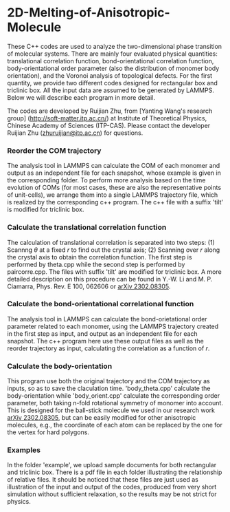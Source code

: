 # 2D-Melting-of-Anisotropic-Molecule

These C++ codes are used to analyze the two-dimensional phase transition of molecular systems. There are mainly four evaluated physical quantities: translational correlation function, bond-orientational correlation function, body-orientational order parameter (also the distribution of monomer body orientation), and the Voronoi analysis of topological defects. For the first quantity, we provide two different codes designed for rectangular box and triclinic box. All the input data are assumed to be generated by LAMMPS. Below we will describe each program in more detail.

The codes are developed by Ruijian Zhu, from [Yanting Wang's research group] (http://soft-matter.itp.ac.cn/) at Institute of Theoretical Physics, Chinese Academy of Sciences (ITP-CAS). Please contact the developer Ruijian Zhu (zhuruijian@itp.ac.cn) for questions.

### Reorder the COM trajectory

The analysis tool in LAMMPS can calculate the COM of each monomer and output as an independent file for each snapshot, whose example is given in the corresponding folder. To perform more analysis based on the time evolution of COMs (for most cases, these are also the representative points of unit-cells), we arrange them into a single LAMMPS trajectory file, which is realized by the corresponding c++ program. The c++ file with a suffix 'tilt' is modified for triclinic box.

### Calculate the translational correlation function

The calculation of translational correlation is separated into two steps: (1) Scannng $\theta$ at a fixed $r$ to find out the crystal axis; (2) Scanning over $r$ along the crystal axis to obtain the correlation function. The first step is performed by theta.cpp while the second step is performed by paircorre.cpp. The files with suffix 'tilt' are modified for triclinic box. A more detailed description on this procedure can be found in Y.-W. Li and M. P. Ciamarra, Phys. Rev. E 100, 062606 or [arXiv 2302.08305](https://arxiv.org/abs/2302.08305v3).

### Calculate the bond-orientational correlational function

The analysis tool in LAMMPS can calculate the bond-orietational order parameter related to each monomer, using the LAMMPS trajectory created in the first step as input, and output as an independent file for each snapshot. The c++ program here use these output files as well as the reorder trajectory as input, calculating the correlation as a function of $r$.

### Calculate the body-orientation

This program use both the original trajectory and the COM trajectory as inputs, so as to save the claculation time. 'body_theta.cpp' calculate the body-orientation while 'body_orient.cpp' calculate the corresponding order parameter, both taking n-fold rotational symmetry of monomer into account. This is designed for the ball-stick molecule we used in our research work [arXiv 2302.08305](https://arxiv.org/abs/2302.08305v3), but can be easily modified for other anisotropic molecules, e.g., the coordinate of each atom can be replaced by the one for the vertex for hard polygons.

### Examples

In the folder 'example', we upload sample documents for both rectangular and triclinic box. There is a pdf file in each folder illustrating the relationship of relative files. It should be noticed that these files are just used as illustration of the input and output of the codes, produced from very short simulation without sufficient relaxation, so the results may be not strict for physics.

